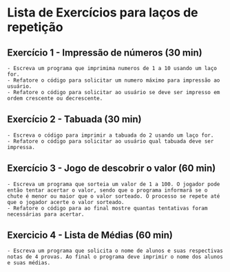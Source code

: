 # Lista de Exercícios para laços de repetição

## Exercício 1 - Impressão de números (30 min)
    - Escreva um programa que imprimima numeros de 1 a 10 usando um laço for. 
    - Refatore o código para solicitar um numero máximo para impressão ao usuário.
    - Refatore o código para solicitar ao usuário se deve ser impresso em ordem crescente ou decrescente.
    
## Exercício 2 - Tabuada (30 min)
    - Escreva o código para imprimir a tabuada do 2 usando um laço for.
    - Refatore o código para solicitar ao usuário qual tabuada deve ser impressa.

## Exercício 3 - Jogo de descobrir o valor (60 min)
    - Escreva um programa que sorteia um valor de 1 a 100. O jogador pode então tentar acertar o valor, sendo que o programa informará se o chute é menor ou maior que o valor sorteado. O processo se repete até que o jogador acerte o valor sorteado.
    - Refatore o código para ao final mostre quantas tentativas foram necessárias para acertar.

## Exercicio 4 - Lista de Médias (60 min)
    - Escreva um programa que solicita o nome de alunos e suas respectivas notas de 4 provas. Ao final o programa deve imprimir o nome dos alunos e suas médias.